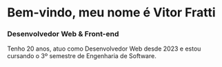 # Bem-vindo, meu nome é Vitor Fratti

### Desenvolvedor Web & Front-end

Tenho 20 anos, atuo como Desenvolvedor Web desde 2023 e estou cursando o 3º semestre de Engenharia de Software.
